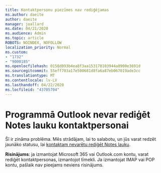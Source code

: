 ```yaml
---
title: Kontaktpersonu piezīmes nav rediģējamas
ms.author: daeite
author: daeite
manager: joallard
ms.date: 04/21/2020
ms.audience: Admin
ms.topic: article
ROBOTS: NOINDEX, NOFOLLOW
localization_priority: Normal
ms.custom:
- "1732"
- "9000185"
ms.openlocfilehash: 0158d093b4ea8f3aa153178103944a0900e3691d
ms.sourcegitcommit: 55eff703a17e500681d8fa6a87eb067019ade3cc
ms.translationtype: MT
ms.contentlocale: lv-LV
ms.lasthandoff: 04/22/2020
ms.locfileid: "43705704"
---
```

# <a name="cant-edit-the-notes-field-for-a-contact-in-outlook"></a>Programmā Outlook nevar rediģēt Notes lauku kontaktpersonai

Šī ir zināma problēma. Mēs strādājam, lai to salabotu, un jūs varat redzēt jaunāko statusu, lai [kontaktam nevarētu rediģēt Notes lauku](https://support.office.com/article/fb8394ce-04ce-48b5-bae4-be46f77f10fe).

**Risinājums**: ja izmantojat Microsoft 365 vai Outlook.com kontu, varat rediģēt kontaktpersonas, izmantojot tīmekli. Ja izmantojat IMAP vai POP kontu, pašlaik nav pieejams neviens risinājums.